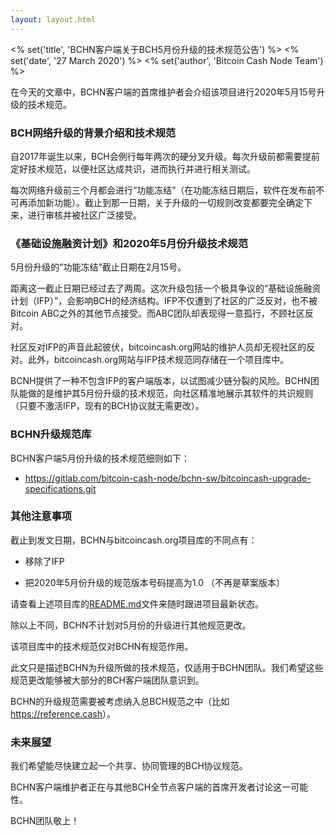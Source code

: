 ```yaml
---
layout: layout.html
---
```


<% set('title', 'BCHN客户端关于BCH5月份升级的技术规范公告') %>
<% set('date', '27 March 2020') %>
<% set('author', 'Bitcoin Cash Node Team') %>


在今天的文章中，BCHN客户端的首席维护者会介绍该项目进行2020年5月15号升级的技术规范。

### BCH网络升级的背景介绍和技术规范

自2017年诞生以来，BCH会例行每年两次的硬分叉升级。每次升级前都需要提前定好技术规范，以便社区达成共识，进而执行并进行相关测试。

每次网络升级前三个月都会进行“功能冻结”（在功能冻结日期后，软件在发布前不可再添加新功能）。截止到那一日期，关于升级的一切规则改变都要完全确定下来，进行审核并被社区广泛接受。

### 《基础设施融资计划》和2020年5月份升级技术规范

5月份升级的“功能冻结”截止日期在2月15号。

距离这一截止日期已经过去了两周。这次升级包括一个极具争议的“基础设施融资计划（IFP）”，会影响BCH的经济结构。IFP不仅遭到了社区的广泛反对，也不被Bitcoin ABC之外的其他节点接受。而ABC团队却表现得一意孤行，不顾社区反对。

社区反对IFP的声音此起彼伏，bitcoincash.org网站的维护人员却无视社区的反对。此外，bitcoincash.org网站与IFP技术规范同存储在一个项目库中。

BCNH提供了一种不包含IFP的客户端版本，以试图减少链分裂的风险。BCHN团队能做的是维护其5月份升级的技术规范，向社区精准地展示其软件的共识规则（只要不激活IFP，现有的BCH协议就无需更改）。

### BCHN升级规范库

BCHN客户端5月份升级的技术规范细则如下：

*   [<u>https://gitlab.com/bitcoin-cash-node/bchn-sw/bitcoincash-upgrade-specifications.git</u>](https://gitlab.com/bitcoin-cash-node/bchn-sw/bitcoincash-upgrade-specifications.git)

### 其他注意事项

截止到发文日期，BCHN与bitcoincash.org项目库的不同点有：

*   移除了IFP

*   把2020年5月份升级的规范版本号码提高为1.0 （不再是草案版本）

请查看上述项目库的[<u>README.md</u>](https://gitlab.com/bitcoin-cash-node/bchn-sw/bitcoincash-upgrade-specifications/-/blob/master/README.md)文件来随时跟进项目最新状态。

除以上不同，BCHN不计划对5月份的升级进行其他规范更改。

该项目库中的技术规范仅对BCHN有规范作用。

此文只是描述BCHN为升级所做的技术规范，仅适用于BCHN团队。我们希望这些规范更改能够被大部分的BCH客户端团队意识到。

BCHN的升级规范需要被考虑纳入总BCH规范之中（比如 [<u>https://reference.cash</u>](https://reference.cash)）。

### 未来展望

我们希望能尽快建立起一个共享、协同管理的BCH协议规范。

BCHN客户端维护者正在与其他BCH全节点客户端的首席开发者讨论这一可能性。

BCHN团队敬上！
